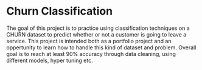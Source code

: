 # Churn Classification
The goal of this project is to practice using classification techniques on a CHURN dataset to predict whether or not a customer is going to leave a service. This project is intended both as a portfolio project and an oppertunity to learn how to handle this kind of dataset and problem. Overall goal is to reach at least 90% accuracy through data cleaning, using different models, hyper tuning etc.